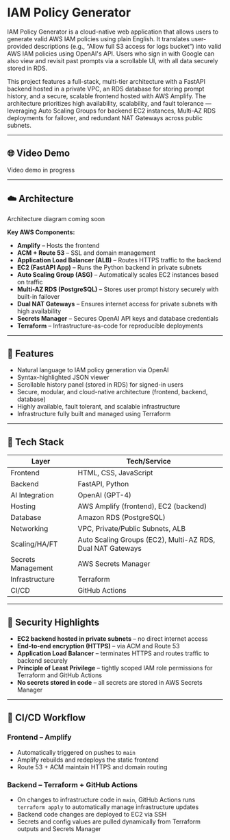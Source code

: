 # IAM Policy Generator

IAM Policy Generator is a cloud-native web application that allows users to generate valid AWS IAM policies using plain English. It translates user-provided descriptions (e.g., “Allow full S3 access for logs bucket”) into valid AWS IAM policies using OpenAI's API. Users who sign in with Google can also view and revisit past prompts via a scrollable UI, with all data securely stored in RDS.

This project features a full-stack, multi-tier architecture with a FastAPI backend hosted in a private VPC, an RDS database for storing prompt history, and a secure, scalable frontend hosted with AWS Amplify. The architecture prioritizes high availability, scalability, and fault tolerance — leveraging Auto Scaling Groups for backend EC2 instances, Multi-AZ RDS deployments for failover, and redundant NAT Gateways across public subnets.

---

## 🌐 Video Demo

Video demo in progress

---

## ☁️ Architecture

Architecture diagram coming soon

**Key AWS Components:**
- **Amplify** – Hosts the frontend
- **ACM + Route 53** – SSL and domain management
- **Application Load Balancer (ALB)** – Routes HTTPS traffic to the backend
- **EC2 (FastAPI App)** – Runs the Python backend in private subnets
- **Auto Scaling Group (ASG)** – Automatically scales EC2 instances based on traffic
- **Multi-AZ RDS (PostgreSQL)** – Stores user prompt history securely with built-in failover
- **Dual NAT Gateways** – Ensures internet access for private subnets with high availability
- **Secrets Manager** – Secures OpenAI API keys and database credentials
- **Terraform** – Infrastructure-as-code for reproducible deployments

---

## 🚀 Features

- Natural language to IAM policy generation via OpenAI
- Syntax-highlighted JSON viewer
- Scrollable history panel (stored in RDS) for signed-in users
- Secure, modular, and cloud-native architecture (frontend, backend, database)
- Highly available, fault tolerant, and scalable infrastructure
- Infrastructure fully built and managed using Terraform

---

## 🧰 Tech Stack

| Layer                | Tech/Service                                              |
|----------------------|-----------------------------------------------------------|
| Frontend             | HTML, CSS, JavaScript                                     |
| Backend              | FastAPI, Python                                           |
| AI Integration       | OpenAI (GPT-4)                                            |
| Hosting              | AWS Amplify (frontend), EC2 (backend)                     |
| Database             | Amazon RDS (PostgreSQL)                                   |
| Networking           | VPC, Private/Public Subnets, ALB                          |
| Scaling/HA/FT        | Auto Scaling Groups (EC2), Multi-AZ RDS, Dual NAT Gateways|
| Secrets Management   | AWS Secrets Manager                                       |
| Infrastructure       | Terraform                                                 |
| CI/CD                | GitHub Actions                                            |

---

## 🔐 Security Highlights

- **EC2 backend hosted in private subnets** – no direct internet access
- **End-to-end encryption (HTTPS)** – via ACM and Route 53
- **Application Load Balancer** – terminates HTTPS and routes traffic to backend securely
- **Principle of Least Privilege** – tightly scoped IAM role permissions for Terraform and GitHub Actions
- **No secrets stored in code** – all secrets are stored in AWS Secrets Manager

---

## 🔄 CI/CD Workflow

### Frontend – Amplify
- Automatically triggered on pushes to `main`
- Amplify rebuilds and redeploys the static frontend
- Route 53 + ACM maintain HTTPS and domain routing

### Backend – Terraform + GitHub Actions
- On changes to infrastructure code in `main`, GitHub Actions runs `terraform apply` to automatically manage infrastructure updates
- Backend code changes are deployed to EC2 via SSH
- Secrets and config values are pulled dynamically from Terraform outputs and Secrets Manager
